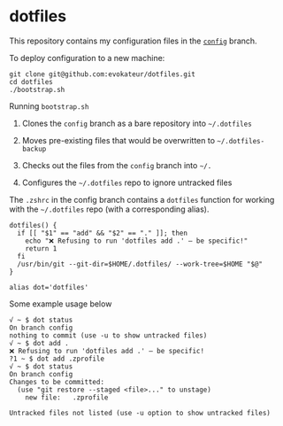 # dotfiles

This repository contains my configuration files in the [`config`](https://github.com/evokateur/dotfiles/tree/config) branch.

To deploy configuration to a new machine:

```shell
git clone git@github.com:evokateur/dotfiles.git
cd dotfiles
./bootstrap.sh
```

Running `bootstrap.sh`

1. Clones the `config` branch as a bare repository into `~/.dotfiles`

2. Moves pre-existing files that would be overwritten to `~/.dotfiles-backup`

3. Checks out the files from the `config` branch into `~/.`

4. Configures the `~/.dotfiles` repo to ignore untracked files

The `.zshrc` in the config branch contains a `dotfiles` function for working with the `~/.dotfiles` repo (with a corresponding alias).

```shell
dotfiles() {
  if [[ "$1" == "add" && "$2" == "." ]]; then
    echo "❌ Refusing to run 'dotfiles add .' — be specific!"
    return 1
  fi
  /usr/bin/git --git-dir=$HOME/.dotfiles/ --work-tree=$HOME "$@"
}

alias dot='dotfiles'
```

Some example usage below

```shell
√ ~ $ dot status
On branch config
nothing to commit (use -u to show untracked files)
√ ~ $ dot add .
❌ Refusing to run 'dotfiles add .' — be specific!
?1 ~ $ dot add .zprofile
√ ~ $ dot status
On branch config
Changes to be committed:
  (use "git restore --staged <file>..." to unstage)
	new file:   .zprofile

Untracked files not listed (use -u option to show untracked files)
```

